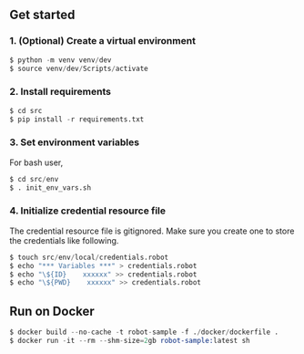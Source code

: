 ## Get started

### 1. (Optional) Create a virtual environment

```s
$ python -m venv venv/dev
$ source venv/dev/Scripts/activate
```


### 2. Install requirements

```s
$ cd src
$ pip install -r requirements.txt
```

### 3. Set environment variables

For bash user,

```s
$ cd src/env
$ . init_env_vars.sh
```

### 4. Initialize credential resource file

The credential resource file is gitignored. Make sure you create one to store the credentials like following.

```s
$ touch src/env/local/credentials.robot
$ echo "*** Variables ***" > credentials.robot
$ echo "\${ID}    xxxxxx" >> credentials.robot
$ echo "\${PWD}    xxxxxx" >> credentials.robot
```

## Run on Docker

```s
$ docker build --no-cache -t robot-sample -f ./docker/dockerfile .
$ docker run -it --rm --shm-size=2gb robot-sample:latest sh
```